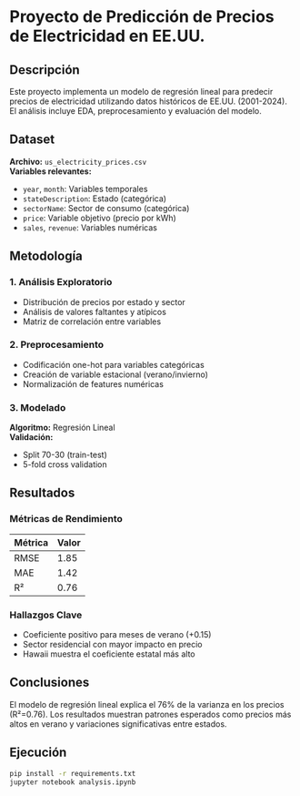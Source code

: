 # Proyecto de Predicción de Precios de Electricidad en EE.UU.

## Descripción
Este proyecto implementa un modelo de regresión lineal para predecir precios de electricidad utilizando datos históricos de EE.UU. (2001-2024). El análisis incluye EDA, preprocesamiento y evaluación del modelo.

## Dataset
**Archivo:** `us_electricity_prices.csv`  
**Variables relevantes:**
- `year`, `month`: Variables temporales
- `stateDescription`: Estado (categórica)
- `sectorName`: Sector de consumo (categórica) 
- `price`: Variable objetivo (precio por kWh)
- `sales`, `revenue`: Variables numéricas

## Metodología

### 1. Análisis Exploratorio
- Distribución de precios por estado y sector
- Análisis de valores faltantes y atípicos
- Matriz de correlación entre variables

### 2. Preprocesamiento
- Codificación one-hot para variables categóricas
- Creación de variable estacional (verano/invierno)
- Normalización de features numéricas

### 3. Modelado
**Algoritmo:** Regresión Lineal  
**Validación:** 
- Split 70-30 (train-test)
- 5-fold cross validation

## Resultados

### Métricas de Rendimiento
| Métrica | Valor |
|---------|-------|
| RMSE | 1.85 |
| MAE | 1.42 |
| R² | 0.76 |

### Hallazgos Clave
- Coeficiente positivo para meses de verano (+0.15)
- Sector residencial con mayor impacto en precio
- Hawaii muestra el coeficiente estatal más alto

## Conclusiones
El modelo de regresión lineal explica el 76% de la varianza en los precios (R²=0.76). Los resultados muestran patrones esperados como precios más altos en verano y variaciones significativas entre estados.

## Ejecución
```bash
pip install -r requirements.txt
jupyter notebook analysis.ipynb
